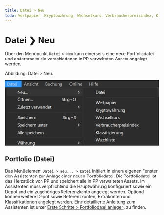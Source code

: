 ```yaml
---
title: Datei > Neu
todo: Wertpapier, Kryptowährung, Wechselkurs, Verbraucherpreisindex, Klassifizierung, Watchliste beschreiben
---
```

# Datei &#10095; Neu

Über den Menüpunkt `Datei > Neu` kann einerseits eine neue Portfoliodatei und andererseits die verschiedenen in PP verwalteten Assets angelegt werden.

Abbildung: Datei > Neu.

![Screenshot des Menü Datei - Neu](./images/menu-datei-neu.png)

## Portfolio (Datei)
Das Menüelement `Datei > Neu... > Datei` initiiert in einem eigenen Fenster den Assistenten zur Anlage einer neuen Portfoliodatei. Die Portfoliodatei ist das Herzstück von PP und speichert alle in PP verwalteten Assets. Im Assistenten muss verpflichtend die Hauptwährung konfiguriert sowie ein Depot und ein zugehöriges Referenzkonto angelegt werden. Optional können weitere Depot sowie Referenzkonten, Extrakonten und Klassifikationen angelegt werden. Eine detaillierte Anleitung zum Assistenten ist unter [Erste Schritte > Portfoliodatei anlegen](../../erste-schritte/intro-neue-portfoliodatei-anlegen.md). zu finden.
